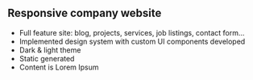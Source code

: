 ## Responsive company website

- Full feature site: blog, projects, services, job listings, contact form...
- Implemented design system with custom UI components developed
- Dark & light theme
- Static generated
- Content is Lorem Ipsum
